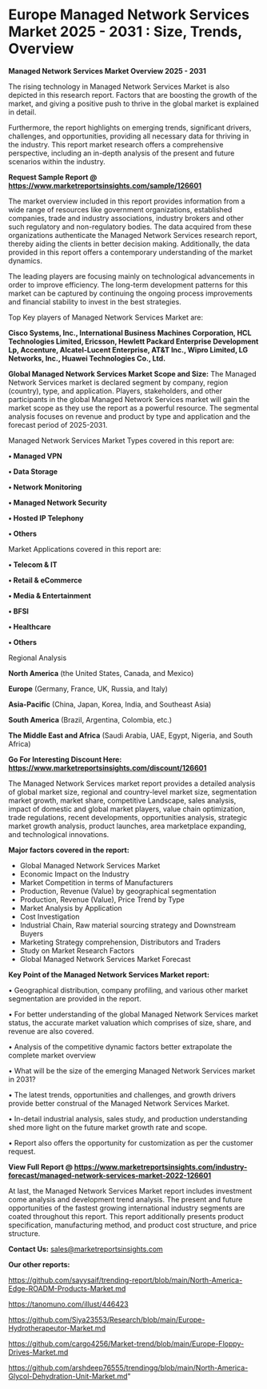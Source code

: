  # Europe Managed Network Services Market 2025 - 2031 : Size, Trends, Overview

<Strong> Managed Network Services Market Overview 2025 - 2031</strong>

The rising technology in Managed Network Services Market is also depicted in this research report. Factors that are boosting the growth of the market, and giving a positive push to thrive in the global market is explained in detail.

Furthermore, the report highlights on emerging trends, significant drivers, challenges, and opportunities, providing all necessary data for thriving in the industry. This report market research offers a comprehensive perspective, including an in-depth analysis of the present and future scenarios within the industry.

<strong>Request Sample Report @ <a href=https://www.marketreportsinsights.com/sample/126601>https://www.marketreportsinsights.com/sample/126601</a></strong>

The market overview included in this report provides information from a wide range of resources like government organizations, established companies, trade and industry associations, industry brokers and other such regulatory and non-regulatory bodies. The data acquired from these organizations authenticate the Managed Network Services research report, thereby aiding the clients in better decision making. Additionally, the data provided in this report offers a contemporary understanding of the market dynamics.

The leading players are focusing mainly on technological advancements in order to improve efficiency. The long-term development patterns for this market can be captured by continuing the ongoing process improvements and financial stability to invest in the best strategies.

Top Key players of Managed Network Services Market are:

<strong>Cisco Systems, Inc., International Business Machines Corporation, HCL Technologies Limited, Ericsson, Hewlett Packard Enterprise Development Lp, Accenture, Alcatel-Lucent Enterprise, AT&T Inc., Wipro Limited, LG Networks, Inc., Huawei Technologies Co., Ltd.</strong>

<strong><b>Global Managed Network Services Market Scope and Size:</b></strong>
The Managed Network Services market is declared segment by company, region (country), type, and application. Players, stakeholders, and other participants in the global Managed Network Services market will gain the market scope as they use the report as a powerful resource. The segmental analysis focuses on revenue and product by type and application and the forecast period of 2025-2031.

Managed Network Services Market Types covered in this report are:

<strong>• Managed VPN

• Data Storage

• Network Monitoring

• Managed Network Security

• Hosted IP Telephony

• Others</strong>

Market Applications covered in this report are:

<strong>• Telecom & IT

• Retail & eCommerce

• Media & Entertainment

• BFSI

• Healthcare

• Others</strong> 

Regional Analysis

<strong>North America</strong> (the United States, Canada, and Mexico)

<strong>Europe</strong> (Germany, France, UK, Russia, and Italy)

<strong>Asia-Pacific</strong> (China, Japan, Korea, India, and Southeast Asia)

<strong>South America</strong> (Brazil, Argentina, Colombia, etc.)

<strong>The Middle East and Africa</strong> (Saudi Arabia, UAE, Egypt, Nigeria, and South Africa)

<strong>Go For Interesting Discount Here: <a href=https://www.marketreportsinsights.com/discount/126601>https://www.marketreportsinsights.com/discount/126601</a></strong>

The Managed Network Services market report provides a detailed analysis of global market size, regional and country-level market size, segmentation market growth, market share, competitive Landscape, sales analysis, impact of domestic and global market players, value chain optimization, trade regulations, recent developments, opportunities analysis, strategic market growth analysis, product launches, area marketplace expanding, and technological innovations.

<strong><b>Major factors covered in the report:</b></strong>
<ul>
  <li>Global Managed Network Services Market </li>
  <li>Economic Impact on the Industry</li>
  <li>Market Competition in terms of Manufacturers</li>
  <li>Production, Revenue (Value) by geographical segmentation</li>
  <li>Production, Revenue (Value), Price Trend by Type</li>
  <li>Market Analysis by Application</li>
  <li>Cost Investigation</li>
  <li>Industrial Chain, Raw material sourcing strategy and Downstream Buyers</li>
  <li>Marketing Strategy comprehension, Distributors and Traders</li>
  <li>Study on Market Research Factors</li>
  <li>Global Managed Network Services Market Forecast</li>
</ul>

<strong><b>Key Point of the Managed Network Services Market report:</b></strong>

• Geographical distribution, company profiling, and various other market segmentation are provided in the report.

• For better understanding of the global Managed Network Services market status, the accurate market valuation which comprises of size, share, and revenue are also covered.

• Analysis of the competitive dynamic factors better extrapolate the complete market overview

• What will be the size of the emerging Managed Network Services market in 2031?

• The latest trends, opportunities and challenges, and growth drivers provide better construal of the Managed Network Services Market.

• In-detail industrial analysis, sales study, and production understanding shed more light on the future market growth rate and scope.

• Report also offers the opportunity for customization as per the customer request.

<strong><b>View Full Report @ <a href=https://www.marketreportsinsights.com/industry-forecast/managed-network-services-market-2022-126601>https://www.marketreportsinsights.com/industry-forecast/managed-network-services-market-2022-126601</a></b></strong>


At last, the Managed Network Services Market report includes investment come analysis and development trend analysis. The present and future opportunities of the fastest growing international industry segments are coated throughout this report. This report additionally presents product specification, manufacturing method, and product cost structure, and price structure.

<strong>Contact Us:</strong>
sales@marketreportsinsights.com

<strong>Our other reports:</strong>

<a href=https://github.com/sayysaif/trending-report/blob/main/North-America-Edge-ROADM-Products-Market.md>https://github.com/sayysaif/trending-report/blob/main/North-America-Edge-ROADM-Products-Market.md</a>

<a href=https://tanomuno.com/illust/446423>https://tanomuno.com/illust/446423</a>

<a href=https://github.com/Siya23553/Research/blob/main/Europe-Hydrotherapeutor-Market.md>https://github.com/Siya23553/Research/blob/main/Europe-Hydrotherapeutor-Market.md</a>

<a href=https://github.com/cargo4256/Market-trend/blob/main/Europe-Floppy-Drives-Market.md>https://github.com/cargo4256/Market-trend/blob/main/Europe-Floppy-Drives-Market.md</a>

<a href=https://github.com/arshdeep76555/trendingg/blob/main/North-America-Glycol-Dehydration-Unit-Market.md>https://github.com/arshdeep76555/trendingg/blob/main/North-America-Glycol-Dehydration-Unit-Market.md</a>"
